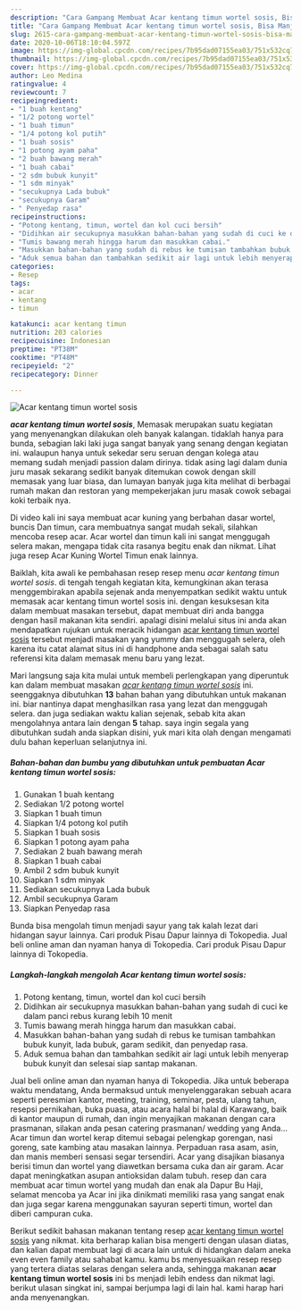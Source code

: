 ```yaml
---
description: "Cara Gampang Membuat Acar kentang timun wortel sosis, Bisa Manjain Lidah"
title: "Cara Gampang Membuat Acar kentang timun wortel sosis, Bisa Manjain Lidah"
slug: 2615-cara-gampang-membuat-acar-kentang-timun-wortel-sosis-bisa-manjain-lidah
date: 2020-10-06T18:10:04.597Z
image: https://img-global.cpcdn.com/recipes/7b95dad07155ea03/751x532cq70/acar-kentang-timun-wortel-sosis-foto-resep-utama.jpg
thumbnail: https://img-global.cpcdn.com/recipes/7b95dad07155ea03/751x532cq70/acar-kentang-timun-wortel-sosis-foto-resep-utama.jpg
cover: https://img-global.cpcdn.com/recipes/7b95dad07155ea03/751x532cq70/acar-kentang-timun-wortel-sosis-foto-resep-utama.jpg
author: Leo Medina
ratingvalue: 4
reviewcount: 7
recipeingredient:
- "1 buah kentang"
- "1/2 potong wortel"
- "1 buah timun"
- "1/4 potong kol putih"
- "1 buah sosis"
- "1 potong ayam paha"
- "2 buah bawang merah"
- "1 buah cabai"
- "2 sdm bubuk kunyit"
- "1 sdm minyak"
- "secukupnya Lada bubuk"
- "secukupnya Garam"
- " Penyedap rasa"
recipeinstructions:
- "Potong kentang, timun, wortel dan kol cuci bersih"
- "Didihkan air secukupnya masukkan bahan-bahan yang sudah di cuci ke dalam panci rebus kurang lebih 10 menit"
- "Tumis bawang merah hingga harum dan masukkan cabai."
- "Masukkan bahan-bahan yang sudah di rebus ke tumisan tambahkan bubuk kunyit, lada bubuk, garam sedikit, dan penyedap rasa."
- "Aduk semua bahan dan tambahkan sedikit air lagi untuk lebih menyerap bubuk kunyit dan selesai siap santap makanan."
categories:
- Resep
tags:
- acar
- kentang
- timun

katakunci: acar kentang timun 
nutrition: 203 calories
recipecuisine: Indonesian
preptime: "PT38M"
cooktime: "PT48M"
recipeyield: "2"
recipecategory: Dinner

---
```



![Acar kentang timun wortel sosis](https://img-global.cpcdn.com/recipes/7b95dad07155ea03/751x532cq70/acar-kentang-timun-wortel-sosis-foto-resep-utama.jpg)

<b><i>acar kentang timun wortel sosis</i></b>, Memasak merupakan suatu kegiatan yang menyenangkan dilakukan oleh banyak kalangan. tidaklah hanya para bunda, sebagian laki laki juga sangat banyak yang senang dengan kegiatan ini. walaupun hanya untuk sekedar seru seruan dengan kolega atau memang sudah menjadi passion dalam dirinya. tidak asing lagi dalam dunia juru masak sekarang sedikit banyak ditemukan cowok dengan skill memasak yang luar biasa, dan lumayan banyak juga kita melihat di berbagai rumah makan dan restoran yang mempekerjakan juru masak cowok sebagai koki terbaik nya.

Di video kali ini saya membuat acar kuning yang berbahan dasar wortel, buncis Dan timun, cara membuatnya sangat mudah sekali, silahkan mencoba resep acar. Acar wortel dan timun kali ini sangat menggugah selera makan, mengapa tidak cita rasanya begitu enak dan nikmat. Lihat juga resep Acar Kuning Wortel Timun enak lainnya.

Baiklah, kita awali ke pembahasan resep resep menu <i>acar kentang timun wortel sosis</i>. di tengah tengah kegiatan kita, kemungkinan akan terasa menggembirakan apabila sejenak anda menyempatkan sedikit waktu untuk memasak acar kentang timun wortel sosis ini. dengan kesuksesan kita dalam membuat masakan tersebut, dapat membuat diri anda bangga dengan hasil makanan kita sendiri. apalagi disini melalui situs ini anda akan mendapatkan rujukan untuk meracik hidangan <u>acar kentang timun wortel sosis</u> tersebut menjadi masakan yang yummy dan menggugah selera, oleh karena itu catat alamat situs ini di handphone anda sebagai salah satu referensi kita dalam memasak menu baru yang lezat.


Mari langsung saja kita mulai untuk membeli perlengkapan yang diperuntuk kan dalam membuat masakan <u><i>acar kentang timun wortel sosis</i></u> ini. seenggaknya dibutuhkan <b>13</b> bahan bahan yang dibutuhkan untuk makanan ini. biar nantinya dapat menghasilkan rasa yang lezat dan menggugah selera. dan juga sediakan waktu kalian sejenak, sebab kita akan mengolahnya antara lain dengan <b>5</b> tahap. saya ingin segala yang dibutuhkan sudah anda siapkan disini, yuk mari kita olah dengan mengamati dulu bahan keperluan selanjutnya ini.

<!--inarticleads1-->

##### Bahan-bahan dan bumbu yang dibutuhkan untuk pembuatan Acar kentang timun wortel sosis:

1. Gunakan 1 buah kentang
1. Sediakan 1/2 potong wortel
1. Siapkan 1 buah timun
1. Siapkan 1/4 potong kol putih
1. Siapkan 1 buah sosis
1. Siapkan 1 potong ayam paha
1. Sediakan 2 buah bawang merah
1. Siapkan 1 buah cabai
1. Ambil 2 sdm bubuk kunyit
1. Siapkan 1 sdm minyak
1. Sediakan secukupnya Lada bubuk
1. Ambil secukupnya Garam
1. Siapkan  Penyedap rasa


Bunda bisa mengolah timun menjadi sayur yang tak kalah lezat dari hidangan sayur lainnya. Cari produk Pisau Dapur lainnya di Tokopedia. Jual beli online aman dan nyaman hanya di Tokopedia. Cari produk Pisau Dapur lainnya di Tokopedia. 

<!--inarticleads2-->

##### Langkah-langkah mengolah Acar kentang timun wortel sosis:

1. Potong kentang, timun, wortel dan kol cuci bersih
1. Didihkan air secukupnya masukkan bahan-bahan yang sudah di cuci ke dalam panci rebus kurang lebih 10 menit
1. Tumis bawang merah hingga harum dan masukkan cabai.
1. Masukkan bahan-bahan yang sudah di rebus ke tumisan tambahkan bubuk kunyit, lada bubuk, garam sedikit, dan penyedap rasa.
1. Aduk semua bahan dan tambahkan sedikit air lagi untuk lebih menyerap bubuk kunyit dan selesai siap santap makanan.


Jual beli online aman dan nyaman hanya di Tokopedia. Jika untuk beberapa waktu mendatang, Anda bermaksud untuk menyelenggarakan sebuah acara seperti peresmian kantor, meeting, training, seminar, pesta, ulang tahun, resepsi pernikahan, buka puasa, atau acara halal bi halal di Karawang, baik di kantor maupun di rumah, dan ingin menyajikan makanan dengan cara prasmanan, silakan anda pesan catering prasmanan/ wedding yang Anda… Acar timun dan wortel kerap ditemui sebagai pelengkap gorengan, nasi goreng, sate kambing atau masakan lainnya. Perpaduan rasa asam, asin, dan manis memberi sensasi segar tersendiri. Acar yang disajikan biasanya berisi timun dan wortel yang diawetkan bersama cuka dan air garam. Acar dapat meningkatkan asupan antioksidan dalam tubuh. resep dan cara membuat acar timun wortel yang mudah dan enak ala Dapur Bu Haji, selamat mencoba ya Acar ini jika dinikmati memiliki rasa yang sangat enak dan juga segar karena menggunakan sayuran seperti timun, wortel dan diberi campuran cuka. 

Berikut sedikit bahasan makanan tentang resep <u>acar kentang timun wortel sosis</u> yang nikmat. kita berharap kalian bisa mengerti dengan ulasan diatas, dan kalian dapat membuat lagi di acara lain untuk di hidangkan dalam aneka even even family atau sahabat kamu. kamu bs menyesuaikan resep resep yang tertera diatas selaras dengan selera anda, sehingga makanan <b>acar kentang timun wortel sosis</b> ini bs menjadi lebih endess dan nikmat lagi. berikut ulasan singkat ini, sampai berjumpa lagi di lain hal. kami harap hari anda menyenangkan.
